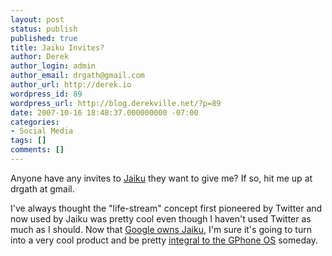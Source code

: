 ```yaml
---
layout: post
status: publish
published: true
title: Jaiku Invites?
author: Derek
author_login: admin
author_email: drgath@gmail.com
author_url: http://derek.io
wordpress_id: 89
wordpress_url: http://blog.derekville.net/?p=89
date: 2007-10-16 18:48:37.000000000 -07:00
categories:
- Social Media
tags: []
comments: []
---
```

Anyone have any invites to <a href="http://jaiku.com/" target="_blank">Jaiku</a> they want to give me?  If so, hit me up at drgath at gmail.

I've always thought the "life-stream" concept first pioneered by Twitter and now used by Jaiku was pretty cool even though I haven't used Twitter as much as I should.  Now that <a href="http://jaiku.com/help/google" target="_blank">Google owns Jaiku</a>, I'm sure it's going to turn into a very cool product and be pretty <a href="http://www.usatoday.com/tech/wireless/phones/2007-10-14-google-phone_N.htm" target="_blank">integral to the GPhone OS</a> someday.
